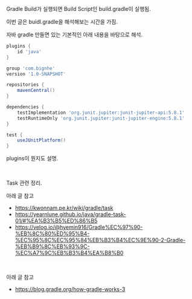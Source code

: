 Gradle Build가 실행되면 Build Script인 build.gradle이 실행됨.

이번 글은 buidl.gradle을 해석해보는 시간을 가짐.

자바 gradle 만들면 있는 기본적인 아래 내용을 바탕으로 해석.

```build.gradle
plugins {
    id 'java'
}

group 'com.bignhe'
version '1.0-SNAPSHOT'

repositories {
    mavenCentral()
}

dependencies {
    testImplementation 'org.junit.jupiter:junit-jupiter-api:5.8.1'
    testRuntimeOnly 'org.junit.jupiter:junit-jupiter-engine:5.8.1'
}

test {
    useJUnitPlatform()
}
```

plugins이 뭔지도 설명.

<br>

Task 관련 정리.

아래 글 참고
* https://kwonnam.pe.kr/wiki/gradle/task
* https://yearnlune.github.io/java/gradle-task-01/#%EA%B3%B5%ED%86%B5
* https://velog.io/@hyemin916/Gradle%EC%97%90-%EB%8C%80%ED%95%B4-%EC%95%8C%EC%95%84%EB%B3%B4%EC%9E%90-2-Gradle-%EB%B9%8C%EB%93%9C-%EC%A7%9C%EB%B3%B4%EA%B8%B0

<br>


아래 글 참고

* https://blog.gradle.org/how-gradle-works-3

